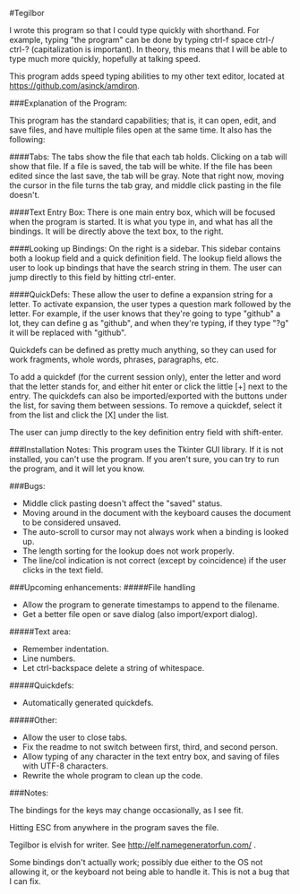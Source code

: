 #Tegilbor

I wrote this program so that I could type quickly with shorthand. For example, typing "the program" can be done by typing ctrl-f space ctrl-/ ctrl-? (capitalization is important). In theory, this means that I will be able to type much more quickly, hopefully at talking speed. 

This program adds speed typing abilities to my other text editor, located at https://github.com/asinck/amdiron. 

###Explanation of the Program:

This program has the standard capabilities; that is, it can open, edit, and save files, and have multiple files open at the same time. It also has the following:

####Tabs:
The tabs show the file that each tab holds. Clicking on a tab will show that file. If a file is saved, the tab will be white. If the file has been edited since the last save, the tab will be gray. Note that right now, moving the cursor in the file turns the tab gray, and middle click pasting in the file doesn't.

####Text Entry Box:
There is one main entry box, which will be focused when the program is started. It is what you type in, and what has all the bindings. It will be directly above the text box, to the right.

####Looking up Bindings:
On the right is a sidebar. This sidebar contains both a lookup field and a quick definition field. The lookup field allows the user to look up bindings that have the search string in them. The user can jump directly to this field by hitting ctrl-enter.

####QuickDefs:
These allow the user to define a expansion string for a letter. To activate expansion, the user types a question mark followed by the letter. For example, if the user knows that they're going to type "github" a lot, they can define g as "github", and when they're typing, if they type "?g" it will be replaced with "github".

Quickdefs can be defined as pretty much anything, so they can used for work fragments, whole words, phrases, paragraphs, etc.

To add a quickdef (for the current session only), enter the letter and word that the letter stands for, and either hit enter or click the little [+] next to the entry. The quickdefs can also be imported/exported with the buttons under the list, for saving them between sessions. To remove a quickdef, select it from the list and click the [X] under the list.

The user can jump directly to the key definition entry field with shift-enter.

###Installation Notes:
This program uses the Tkinter GUI library. If it is not installed, you can't use the program. If you aren't sure, you can try to run the program, and it will let you know. 

###Bugs:
* Middle click pasting doesn't affect the "saved" status.
* Moving around in the document with the keyboard causes the document to be considered unsaved.
* The auto-scroll to cursor may not always work when a binding is looked up.
* The length sorting for the lookup does not work properly.
* The line/col indication is not correct (except by coincidence) if the user clicks in the text field.

###Upcoming enhancements:
#####File handling 
* Allow the program to generate timestamps to append to the filename.
* Get a better file open or save dialog (also import/export dialog).

#####Text area:
* Remember indentation.
* Line numbers.
* Let ctrl-backspace delete a string of whitespace.

#####Quickdefs:
* Automatically generated quickdefs.

#####Other:
* Allow the user to close tabs.
* Fix the readme to not switch between first, third, and second person.
* Allow typing of any character in the text entry box, and saving of files with UTF-8 characters.
* Rewrite the whole program to clean up the code.

###Notes:

The bindings for the keys may change occasionally, as I see fit. 

Hitting ESC from anywhere in the program saves the file.

Tegilbor is elvish for writer. See http://elf.namegeneratorfun.com/ .

Some bindings don't actually work; possibly due either to the OS not allowing it, or the keyboard not being able to handle it. This is not a bug that I can fix.

